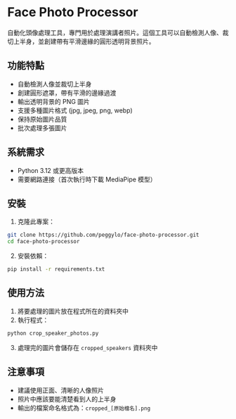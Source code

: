 # Face Photo Processor

自動化頭像處理工具，專門用於處理演講者照片。這個工具可以自動檢測人像、裁切上半身，並創建帶有平滑邊緣的圓形透明背景照片。

## 功能特點

- 自動檢測人像並裁切上半身
- 創建圓形遮罩，帶有平滑的邊緣過渡
- 輸出透明背景的 PNG 圖片
- 支援多種圖片格式 (jpg, jpeg, png, webp)
- 保持原始圖片品質
- 批次處理多張圖片

## 系統需求

- Python 3.12 或更高版本
- 需要網路連接（首次執行時下載 MediaPipe 模型）

## 安裝

1. 克隆此專案：
```bash
git clone https://github.com/peggylo/face-photo-processor.git
cd face-photo-processor
```

2. 安裝依賴：
```bash
pip install -r requirements.txt
```

## 使用方法

1. 將要處理的圖片放在程式所在的資料夾中
2. 執行程式：
```bash
python crop_speaker_photos.py
```
3. 處理完的圖片會儲存在 `cropped_speakers` 資料夾中

## 注意事項

- 建議使用正面、清晰的人像照片
- 照片中應該要能清楚看到人的上半身
- 輸出的檔案命名格式為：`cropped_[原始檔名].png`
